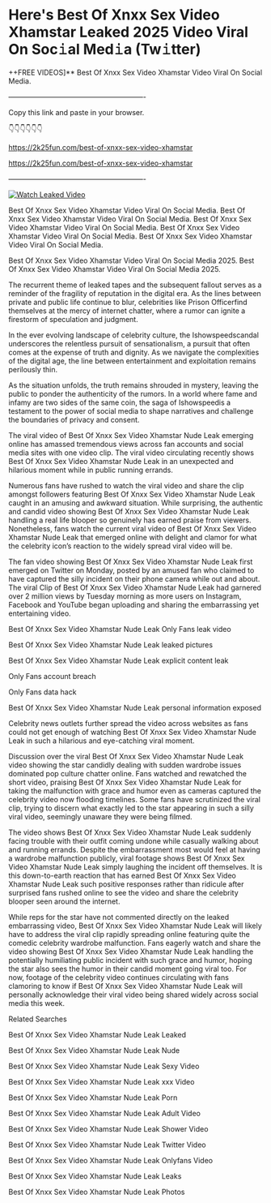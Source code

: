 # Here's Best Of Xnxx Sex Video Xhamstar Leaked 2025 Video Viral On Soc𝚒al Med𝚒a (Tw𝚒tter)

++FREE VIDEOS]** Best Of Xnxx Sex Video Xhamstar Video Viral On Social Media.

———————————————————-

Copy this link and paste in your browser.

👇👇👇👇👇👇

https://2k25fun.com/best-of-xnxx-sex-video-xhamstar

https://2k25fun.com/best-of-xnxx-sex-video-xhamstar

———————————————————-

[![Watch Leaked Video](https://miro.medium.com/v2/resize:fit:828/format:webp/1*cilzJN44JGOrTw9NJCrNHA.gif "Watch Leaked Video")](https://2k25fun.com/best-of-xnxx-sex-video-xhamstar)

Best Of Xnxx Sex Video Xhamstar Video Viral On Social Media. Best Of Xnxx Sex Video Xhamstar Video Viral On Social Media. Best Of Xnxx Sex Video Xhamstar Video Viral On Social Media. Best Of Xnxx Sex Video Xhamstar Video Viral On Social Media. Best Of Xnxx Sex Video Xhamstar Video Viral On Social Media.

Best Of Xnxx Sex Video Xhamstar Video Viral On Social Media 2025. Best Of Xnxx Sex Video Xhamstar Video Viral On Social Media 2025.

The recurrent theme of leaked tapes and the subsequent fallout serves as a reminder of the fragility of reputation in the digital era. As the lines between private and public life continue to blur, celebrities like Prison Officerfind themselves at the mercy of internet chatter, where a rumor can ignite a firestorm of speculation and judgment.

In the ever evolving landscape of celebrity culture, the Ishowspeedscandal underscores the relentless pursuit of sensationalism, a pursuit that often comes at the expense of truth and dignity. As we navigate the complexities of the digital age, the line between entertainment and exploitation remains perilously thin.

As the situation unfolds, the truth remains shrouded in mystery, leaving the public to ponder the authenticity of the rumors. In a world where fame and infamy are two sides of the same coin, the saga of Ishowspeedis a testament to the power of social media to shape narratives and challenge the boundaries of privacy and consent.

The viral video of Best Of Xnxx Sex Video Xhamstar Nude Leak emerging online has amassed tremendous views across fan accounts and social media sites with one video clip. The viral video circulating recently shows Best Of Xnxx Sex Video Xhamstar Nude Leak in an unexpected and hilarious moment while in public running errands.

Numerous fans have rushed to watch the viral video and share the clip amongst followers featuring Best Of Xnxx Sex Video Xhamstar Nude Leak caught in an amusing and awkward situation. While surprising, the authentic and candid video showing Best Of Xnxx Sex Video Xhamstar Nude Leak handling a real life blooper so genuinely has earned praise from viewers. Nonetheless, fans watch the current viral video of Best Of Xnxx Sex Video Xhamstar Nude Leak that emerged online with delight and clamor for what the celebrity icon’s reaction to the widely spread viral video will be.

The fan video showing Best Of Xnxx Sex Video Xhamstar Nude Leak first emerged on Twitter on Monday, posted by an amused fan who claimed to have captured the silly incident on their phone camera while out and about. The viral Clip of Best Of Xnxx Sex Video Xhamstar Nude Leak had garnered over 2 million views by Tuesday morning as more users on Instagram, Facebook and YouTube began uploading and sharing the embarrassing yet entertaining video.

Best Of Xnxx Sex Video Xhamstar Nude Leak Only Fans leak video

Best Of Xnxx Sex Video Xhamstar Nude Leak leaked pictures

Best Of Xnxx Sex Video Xhamstar Nude Leak explicit content leak

Only Fans account breach

Only Fans data hack

Best Of Xnxx Sex Video Xhamstar Nude Leak personal information exposed

Celebrity news outlets further spread the video across websites as fans could not get enough of watching Best Of Xnxx Sex Video Xhamstar Nude Leak in such a hilarious and eye-catching viral moment.

Discussion over the viral Best Of Xnxx Sex Video Xhamstar Nude Leak video showing the star candidly dealing with sudden wardrobe issues dominated pop culture chatter online. Fans watched and rewatched the short video, praising Best Of Xnxx Sex Video Xhamstar Nude Leak for taking the malfunction with grace and humor even as cameras captured the celebrity video now flooding timelines. Some fans have scrutinized the viral clip, trying to discern what exactly led to the star appearing in such a silly viral video, seemingly unaware they were being filmed.

The video shows Best Of Xnxx Sex Video Xhamstar Nude Leak suddenly facing trouble with their outfit coming undone while casually walking about and running errands. Despite the embarrassment most would feel at having a wardrobe malfunction publicly, viral footage shows Best Of Xnxx Sex Video Xhamstar Nude Leak simply laughing the incident off themselves. It is this down-to-earth reaction that has earned Best Of Xnxx Sex Video Xhamstar Nude Leak such positive responses rather than ridicule after surprised fans rushed online to see the video and share the celebrity blooper seen around the internet.

While reps for the star have not commented directly on the leaked embarrassing video, Best Of Xnxx Sex Video Xhamstar Nude Leak will likely have to address the viral clip rapidly spreading online featuring quite the comedic celebrity wardrobe malfunction. Fans eagerly watch and share the video showing Best Of Xnxx Sex Video Xhamstar Nude Leak handling the potentially humiliating public incident with such grace and humor, hoping the star also sees the humor in their candid moment going viral too. For now, footage of the celebrity video continues circulating with fans clamoring to know if Best Of Xnxx Sex Video Xhamstar Nude Leak will personally acknowledge their viral video being shared widely across social media this week.

Related Searches

Best Of Xnxx Sex Video Xhamstar Nude Leak Leaked

Best Of Xnxx Sex Video Xhamstar Nude Leak Nude

Best Of Xnxx Sex Video Xhamstar Nude Leak Sexy Video

Best Of Xnxx Sex Video Xhamstar Nude Leak xxx Video

Best Of Xnxx Sex Video Xhamstar Nude Leak Porn

Best Of Xnxx Sex Video Xhamstar Nude Leak Adult Video

Best Of Xnxx Sex Video Xhamstar Nude Leak Shower Video

Best Of Xnxx Sex Video Xhamstar Nude Leak Twitter Video

Best Of Xnxx Sex Video Xhamstar Nude Leak Onlyfans Video

Best Of Xnxx Sex Video Xhamstar Nude Leak Leaks

Best Of Xnxx Sex Video Xhamstar Nude Leak Photos